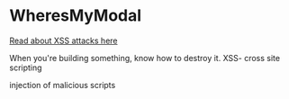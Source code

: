 # WheresMyModal
[Read about XSS attacks here](https://owasp.org/www-community/attacks/xss/)

When you're building something, know how to destroy it. 
XSS- cross site scripting

injection of malicious scripts

